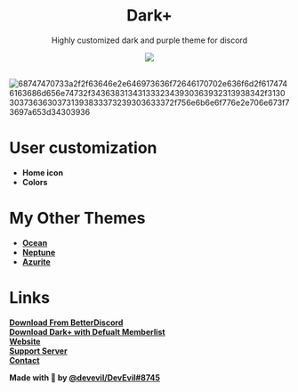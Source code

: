 <div align="center" dir="auto">
<h1 align="center">Dark+</h1>
<p align="center">Highly customized dark and purple theme for discord</p>
<a align="center" href="https://discord.gg/jsQ9UP7kCA" rel="nofollow"><img align="center" src="https://img.shields.io/discord/763094597454397490?color=5865F2&labelColor=white&label=Support%20Server&logo=Discord" style="max-width: 100%;"></a>
</div>
<br>

![68747470733a2f2f63646e2e646973636f72646170702e636f6d2f6174746163686d656e74732f3436383134313332343930363932313938342f313030373636303731393833373239303633372f756e6b6e6f776e2e706e673f73697a653d34303936](https://user-images.githubusercontent.com/73029696/222915013-e8a06979-1f4f-4a80-914c-8ed211b016d8.png)


# User customization
- **Home icon**
- **Colors**

# My Other Themes
- **[Ocean](https://betterdiscord.app/theme/Ocean)**
- **[Neptune](https://betterdiscord.app/theme/Neptune)**
- **[Azurite](https://betterdiscord.app/theme/Azurite)**

# Links
**[Download From BetterDiscord](https://betterdiscord.app/theme/Dark++)** <br>
**<a href="https://github.com/DevEvil99/DarkPlus-Defualt-Memberlist/releases/download/Dark%2Bv2/Dark+-Default-Member-List.theme.css">Download Dark+ with Defualt Memberlist</a>** <br>
**[Website](https://devevil.com)** <br>
**[Support Server](https://discord.gg/jsQ9UP7kCA)** <br>
**[Contact](https://devevil.com/contact)** <br>

**Made with 💜 by [@devevil/DevEvil#8745](https://devevil.com/)**
